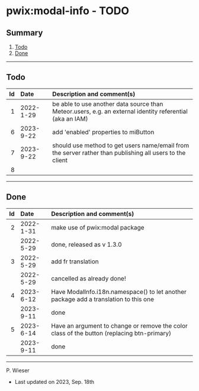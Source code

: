 # pwix:modal-info - TODO

## Summary

1. [Todo](#todo)
2. [Done](#done)

---
## Todo

|   Id | Date       | Description and comment(s) |
| ---: | :---       | :---                       |
|    1 | 2022- 1-29 | be able to use another data source than Meteor.users, e.g. an external identity referential (aka an IAM) |
|    6 | 2023- 9-22 | add 'enabled' properties to miButton |
|    7 | 2023- 9-22 | should use method to get users name/email from the server rather than publishing all users to the client |
|    8 |  |  |

---
## Done

|   Id | Date       | Description and comment(s) |
| ---: | :---       | :---                       |
|    2 | 2022- 1-31 | make use of pwix:modal package |
|      | 2022- 5-29 | done, released as v 1.3.0 |
|    3 | 2022- 5-29 | add fr translation |
|      | 2022- 5-29 | cancelled as already done! |
|    4 | 2023- 6-12 | Have ModalInfo.i18n.namespace() to let another package add a translation to this one |
|      | 2023- 9-11 | done |
|    5 | 2023- 6-14 | Have an argument to change or remove the color class of the button (replacing btn-primary) |
|      | 2023- 9-11 | done |

---
P. Wieser
- Last updated on 2023, Sep. 18th
